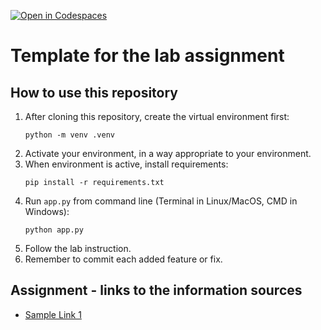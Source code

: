 [![Open in Codespaces](https://classroom.github.com/assets/launch-codespace-2972f46106e565e64193e422d61a12cf1da4916b45550586e14ef0a7c637dd04.svg)](https://classroom.github.com/open-in-codespaces?assignment_repo_id=19464772)
# Template for the lab assignment

## How to use this repository

1. After cloning this repository, create the virtual environment first:
   ```
   python -m venv .venv
   ```
1. Activate your environment, in a way appropriate to your environment.
1. When environment is active, install requirements:
   ``` 
   pip install -r requirements.txt
   ```
1. Run `app.py` from command line (Terminal in Linux/MacOS, CMD in Windows):
   ```
   python app.py
   ```
1. Follow the lab instruction.
1. Remember to commit each added feature or fix.

## Assignment - links to the information sources

- [Sample Link 1](https://pwr.edu.pl)
